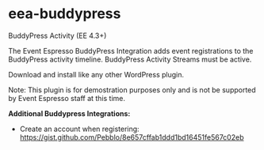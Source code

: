 # eea-buddypress
BuddyPress Activity (EE 4.3+)

The Event Espresso BuddyPress Integration adds event registrations to the BuddyPress activity timeline. BuddyPress Activity Streams must be active.

Download and install like any other WordPress plugin.

Note: This plugin is for demostration purposes only and is not be supported by Event Espresso staff at this time.

**Additional Buddypress Integrations:**

- Create an account when registering: https://gist.github.com/Pebblo/8e657cffab1ddd1bd16451fe567c02eb
